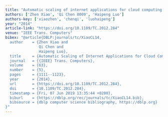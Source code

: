 ```yaml
---
title: "Automatic scaling of internet applications for cloud computing services"
authors: ['Zhen Xiao', 'Qi Chen 0009', 'Haipeng Luo']
authors-key: ['xiaozhen', 'chenqi', 'luohaipeng']
year: "2014"
article-link: "https://doi.org/10.1109/TC.2012.284"
venue: "IEEE Trans. Computers"
bibex: "@article{DBLP:journals/tc/XiaoCL14,
  author    = {Zhen Xiao and
               Qi Chen and
               Haipeng Luo},
  title     = {Automatic Scaling of Internet Applications for Cloud Computing Services},
  journal   = {{IEEE} Trans. Computers},
  volume    = {63},
  number    = {5},
  pages     = {1111--1123},
  year      = {2014},
  url       = {https://doi.org/10.1109/TC.2012.284},
  doi       = {10.1109/TC.2012.284},
  timestamp = {Fri, 07 Jun 2019 13:35:44 +0200},
  biburl    = {https://dblp.org/rec/journals/tc/XiaoCL14.bib},
  bibsource = {dblp computer science bibliography, https://dblp.org}
}"
---
```

